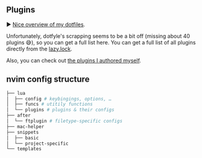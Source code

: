 ## Plugins

▶️ [Nice overview of my dotfiles](https://dotfyle.com/chrisgrieser/config-nvim).

Unfortunately, dotfyle's scrapping seems to be a bit off (missing about 40 plugins 😅), so you can get a full list here. You can get a full list of all plugins directly from the [lazy.lock](./nvim/lazy-lock.json).

Also, you can check out [the plugins I authored myself](https://github.com/chrisgrieser?tab=repositories&q=nvim&type=source&language=&sort=stargazers).

## nvim config structure

```bash
├── lua
│  ├── config # keybingings, options, …
│  ├── funcs # utitily functions
│  └── plugins # plugins & their configs
├── after
│  └── ftplugin # filetype-specific configs
├── mac-helper
├── snippets
│  ├── basic
│  └── project-specific
└── templates
```

